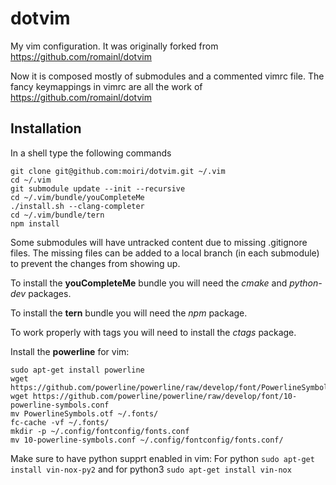 dotvim
======

My vim configuration. It was originally forked from
https://github.com/romainl/dotvim

Now it is composed mostly of submodules and a commented vimrc file. The fancy
keymappings in vimrc are all the work of https://github.com/romainl/dotvim

Installation
------------
In a shell type the following commands

    git clone git@github.com:moiri/dotvim.git ~/.vim
    cd ~/.vim
    git submodule update --init --recursive
    cd ~/.vim/bundle/youCompleteMe
    ./install.sh --clang-completer
    cd ~/.vim/bundle/tern
    npm install

Some submodules will have untracked content due to missing .gitignore files. The
missing files can be added to a local branch (in each submodule) to prevent the
changes from showing up.

To install the **youCompleteMe** bundle you will need the *cmake* and
*python-dev* packages.

To install the **tern** bundle you will need the *npm* package.

To work properly with tags you will need to install the *ctags* package.

Install the **powerline** for vim:

    sudo apt-get install powerline
    wget https://github.com/powerline/powerline/raw/develop/font/PowerlineSymbols.otf
    wget https://github.com/powerline/powerline/raw/develop/font/10-powerline-symbols.conf
    mv PowerlineSymbols.otf ~/.fonts/
    fc-cache -vf ~/.fonts/
    mkdir -p ~/.config/fontconfig/fonts.conf
    mv 10-powerline-symbols.conf ~/.config/fontconfig/fonts.conf/

Make sure to have python supprt enabled in vim:
For python `sudo apt-get install vin-nox-py2` and for python3 `sudo apt-get install vin-nox`
